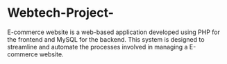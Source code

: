# Webtech-Project-


E-commerce website is a web-based application developed using PHP for the frontend and MySQL for the backend. This system is designed to streamline and automate the processes involved in managing a E-commerce website. 
